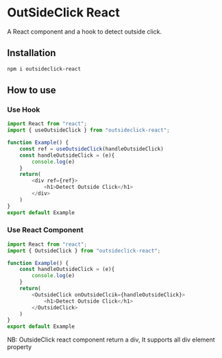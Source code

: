# OutSideClick React

A React component and a hook to detect outside click.

## Installation

```bash
npm i outsideclick-react
```

## How to use

### Use Hook

```javascript
import React from "react";
import { useOutsideClick } from "outsideclick-react";

function Example() {
    const ref = useOutsideClick(handleOutsideClick)
    const handleOutsideClick = (e){
        console.log(e)
    }
    return(
        <div ref={ref}>
            <h1>Detect Outside Click</h1>
        </div>
    )
}
export default Example
```

### Use React Component

```javascript
import React from "react";
import { OutsideClick } from "outsideclick-react";

function Example() {
    const handleOutsideClick = (e){
        console.log(e)
    }
    return(
        <OutsideClick onOutsideClcik={handleOutsideClick}>
            <h1>Detect Outside Click</h1>
        </OutsideClick>
    )
}
export default Example
```

NB: OutsideClick react component return a div, It supports all div element property
